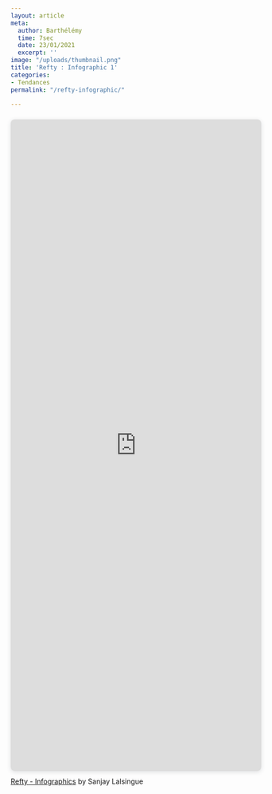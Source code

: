 ```yaml
---
layout: article
meta:
  author: Barthélémy
  time: 7sec
  date: 23/01/2021
  excerpt: ''
image: "/uploads/thumbnail.png"
title: 'Refty : Infographic 1'
categories:
- Tendances
permalink: "/refty-infographic/"

---
```

<div style="position: relative; width: 100%; height: 0; padding-top: 250.0000%;
 padding-bottom: 48px; box-shadow: 0 2px 8px 0 rgba(63,69,81,0.16); margin-top: 1.6em; margin-bottom: 0.9em; overflow: hidden;
 border-radius: 8px; will-change: transform;">
  <iframe loading="lazy" style="position: absolute; width: 100%; height: 100%; top: 0; left: 0; border: none; padding: 0;margin: 0;"
    src="https:&#x2F;&#x2F;www.canva.com&#x2F;design&#x2F;DAEbp_OJTv8&#x2F;view?embed">
  </iframe>
</div>
<a href="https:&#x2F;&#x2F;www.canva.com&#x2F;design&#x2F;DAEbp_OJTv8&#x2F;view?utm_content=DAEbp_OJTv8&amp;utm_campaign=designshare&amp;utm_medium=embeds&amp;utm_source=link" target="_blank" rel="noopener">Refty - Infographics</a> by Sanjay Lalsingue